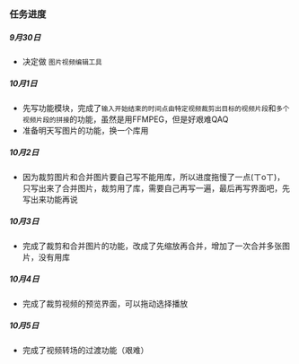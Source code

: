 ### 任务进度

##### 9月30日

* 决定做 `图片视频编辑工具`

##### 10月1日

* 先写功能模块，完成了`输入开始结束的时间点由特定视频裁剪出目标的视频片段`和`多个视频片段的拼接`的功能，虽然是用FFMPEG，但是好艰难QAQ
* 准备明天写图片的功能，换一个库用

##### 10月2日
* 因为裁剪图片和合并图片要自己写不能用库，所以进度拖慢了一点(ㄒoㄒ)，只写出来了合并图片，裁剪用了库，需要自己再写一遍，最后再写界面吧，先写出来功能再说

##### 10月3日

* 完成了裁剪和合并图片的功能，改成了先缩放再合并，增加了一次合并多张图片，没有用库

##### 10月4日

* 完成了裁剪视频的预览界面，可以拖动选择播放

##### 10月5日

* 完成了视频转场的过渡功能（艰难）